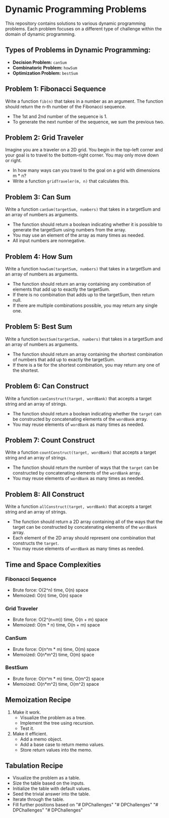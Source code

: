 # Dynamic Programming Problems

This repository contains solutions to various dynamic programming problems. Each problem focuses on a different type of challenge within the domain of dynamic programming.

## Types of Problems in Dynamic Programming:

- **Decision Problem:** `canSum`
- **Combinatoric Problem:** `howSum`
- **Optimization Problem:** `bestSum`

## Problem 1: Fibonacci Sequence

Write a function `fib(n)` that takes in a number as an argument. The function should return the n-th number of the Fibonacci sequence.

- The 1st and 2nd number of the sequence is 1.
- To generate the next number of the sequence, we sum the previous two.

## Problem 2: Grid Traveler

Imagine you are a traveler on a 2D grid. You begin in the top-left corner and your goal is to travel to the bottom-right corner. You may only move down or right.

- In how many ways can you travel to the goal on a grid with dimensions m * n?
- Write a function `gridTraveler(m, n)` that calculates this.

## Problem 3: Can Sum

Write a function `canSum(targetSum, numbers)` that takes in a targetSum and an array of numbers as arguments.

- The function should return a boolean indicating whether it is possible to generate the targetSum using numbers from the array.
- You may use an element of the array as many times as needed.
- All input numbers are nonnegative.

## Problem 4: How Sum

Write a function `howSum(targetSum, numbers)` that takes in a targetSum and an array of numbers as arguments.

- The function should return an array containing any combination of elements that add up to exactly the targetSum.
- If there is no combination that adds up to the targetSum, then return null.
- If there are multiple combinations possible, you may return any single one.

## Problem 5: Best Sum

Write a function `bestSum(targetSum, numbers)` that takes in a targetSum and an array of numbers as arguments.

- The function should return an array containing the shortest combination of numbers that add up to exactly the targetSum.
- If there is a tie for the shortest combination, you may return any one of the shortest.

## Problem 6: Can Construct

Write a function `canConstruct(target, wordBank)` that accepts a target string and an array of strings.

- The function should return a boolean indicating whether the `target` can be constructed by concatenating elements of the `wordBank` array.
- You may reuse elements of `wordBank` as many times as needed.

## Problem 7: Count Construct

Write a function `countConstruct(target, wordBank)` that accepts a target string and an array of strings.

- The function should return the number of ways that the `target` can be constructed by concatenating elements of the `wordBank` array.
- You may reuse elements of `wordBank` as many times as needed.

## Problem 8: All Construct

Write a function `allConstruct(target, wordBank)` that accepts a target string and an array of strings.

- The function should return a 2D array containing all of the ways that the target can be constructed by concatenating elements of the `wordBank` array.
- Each element of the 2D array should represent one combination that constructs the `target`.
- You may reuse elements of `wordBank` as many times as needed.

## Time and Space Complexities

### Fibonacci Sequence

- Brute force: O(2^n) time, O(n) space
- Memoized: O(n) time, O(n) space

### Grid Traveler

- Brute force: O(2^(n+m)) time, O(n + m) space
- Memoized: O(m * n) time, O(n + m) space

### CanSum

- Brute force: O(n^m * m) time, O(m) space
- Memoized: O(n*m^2) time, O(m) space

### BestSum

- Brute force: O(n^m * m) time, O(m^2) space
- Memoized: O(n*m^2) time, O(m^2) space

## Memoization Recipe

1. Make it work.
   - Visualize the problem as a tree.
   - Implement the tree using recursion.
   - Test it.
2. Make it efficient.
   - Add a memo object.
   - Add a base case to return memo values.
   - Store return values into the memo.

## Tabulation Recipe

- Visualize the problem as a table.
- Size the table based on the inputs.
- Initialize the table with default values.
- Seed the trivial answer into the table.
- Iterate through the table.
- Fill further positions based on
"# DPChallenges" 
"# DPChallenges" 
"# DPChallenges" 
"# DPChallenges" 

